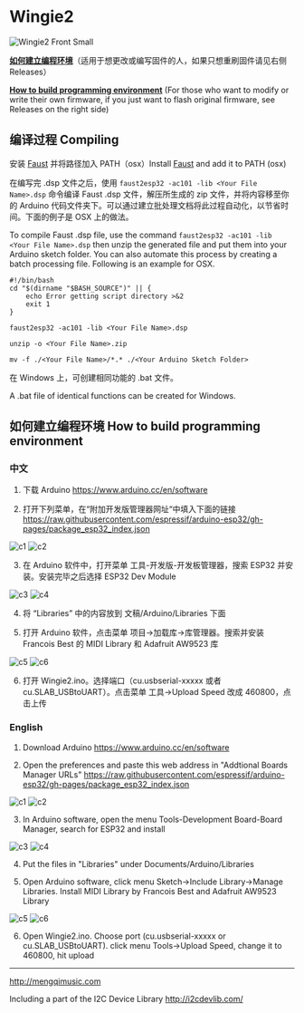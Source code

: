 # Wingie2

![Wingie2 Front Small](https://user-images.githubusercontent.com/4593629/158756306-aa6c1218-f6ec-44c0-8c54-b04b49531801.jpg)

[**如何建立编程环境**](https://github.com/mengqimusic/Wingie2#中文)（适用于想更改或编写固件的人，如果只想重刷固件请见右侧 Releases）

[**How to build programming environment**](https://github.com/mengqimusic/Wingie2#english) (For those who want to modify or write their own firmware, if you just want to flash original firmware, see Releases on the right side)

## 编译过程 Compiling

安装 [Faust](https://faustide.grame.fr/)  并将路径加入 PATH（osx）Install [Faust](https://faustide.grame.fr/)  and add it to PATH (osx) 

在编写完 .dsp 文件之后，使用 `faust2esp32 -ac101 -lib <Your File Name>.dsp` 命令编译 Faust .dsp 文件，解压所生成的 zip 文件，并将内容移至你的 Arduino 代码文件夹下。可以通过建立批处理文档将此过程自动化，以节省时间。下面的例子是 OSX 上的做法。

To compile Faust .dsp file, use the command `faust2esp32 -ac101 -lib <Your File Name>.dsp` then unzip the generated file and put them into your Arduino sketch folder. You can also automate this process by creating a batch processing file. Following is an example for OSX.


```
#!/bin/bash
cd "$(dirname "$BASH_SOURCE")" || {
    echo Error getting script directory >&2
    exit 1
}

faust2esp32 -ac101 -lib <Your File Name>.dsp

unzip -o <Your File Name>.zip

mv -f ./<Your File Name>/*.* ./<Your Arduino Sketch Folder>
```

在 Windows 上，可创建相同功能的 .bat 文件。

A .bat file of identical functions can be created for Windows.

## 如何建立编程环境 How to build programming environment

### 中文

1. 下载 Arduino https://www.arduino.cc/en/software

2. 打开下列菜单，在“附加开发版管理器网址“中填入下面的链接 https://raw.githubusercontent.com/espressif/arduino-esp32/gh-pages/package_esp32_index.json

![c1](https://user-images.githubusercontent.com/4593629/158773019-20344ef1-9385-4675-83df-5215cc4624f3.jpg)
![c2](https://user-images.githubusercontent.com/4593629/158773026-535a0e4e-a833-4929-b494-8c8754f4ec60.jpg)

3. 在 Arduino 软件中，打开菜单 工具-开发版-开发板管理器，搜索 ESP32 并安装。安装完毕之后选择 ESP32 Dev Module

![c3](https://user-images.githubusercontent.com/4593629/158773034-031a8ea6-4bb5-45df-b1db-b1e0d5831ea9.jpg)
![c4](https://user-images.githubusercontent.com/4593629/158773127-2696f499-18b2-4192-ad1d-3f975e0981c3.jpg)

4. 将 “Libraries” 中的内容放到 文稿/Arduino/Libraries 下面

5. 打开 Arduino 软件，点击菜单 项目->加载库->库管理器。搜索并安装 Francois Best 的 MIDI Library 和 Adafruit AW9523 库

![c5](https://user-images.githubusercontent.com/4593629/158773259-5106c61e-e7c4-4058-86ce-c3d557acafad.jpg)
![c6](https://user-images.githubusercontent.com/4593629/158773832-44c7d6b6-0509-4fd3-877c-ded94093ca39.jpg)

6. 打开 Wingie2.ino。选择端口（cu.usbserial-xxxxx 或者 cu.SLAB_USBtoUART）。点击菜单 工具->Upload Speed 改成 460800，点击上传

### English

1. Download Arduino https://www.arduino.cc/en/software

2. Open the preferences and paste this web address in "Addtional Boards Manager URLs" https://raw.githubusercontent.com/espressif/arduino-esp32/gh-pages/package_esp32_index.json

![c1](https://user-images.githubusercontent.com/4593629/158773019-20344ef1-9385-4675-83df-5215cc4624f3.jpg)
![c2](https://user-images.githubusercontent.com/4593629/158773026-535a0e4e-a833-4929-b494-8c8754f4ec60.jpg)

3. In Arduino software, open the menu Tools-Development Board-Board Manager, search for ESP32 and install

![c3](https://user-images.githubusercontent.com/4593629/158773034-031a8ea6-4bb5-45df-b1db-b1e0d5831ea9.jpg)
![c4](https://user-images.githubusercontent.com/4593629/158773127-2696f499-18b2-4192-ad1d-3f975e0981c3.jpg)

4. Put the files in "Libraries" under Documents/Arduino/Libraries

5. Open Arduino software, click menu Sketch->Include Library->Manage Libraries. Install MIDI Library by Francois Best and Adafruit AW9523 Library

![c5](https://user-images.githubusercontent.com/4593629/158773259-5106c61e-e7c4-4058-86ce-c3d557acafad.jpg)
![c6](https://user-images.githubusercontent.com/4593629/158773832-44c7d6b6-0509-4fd3-877c-ded94093ca39.jpg)

6. Open Wingie2.ino. Choose port (cu.usbserial-xxxxx or cu.SLAB_USBtoUART). click menu Tools->Upload Speed, change it to 460800, hit upload

---

http://mengqimusic.com

Including a part of the I2C Device Library http://i2cdevlib.com/
